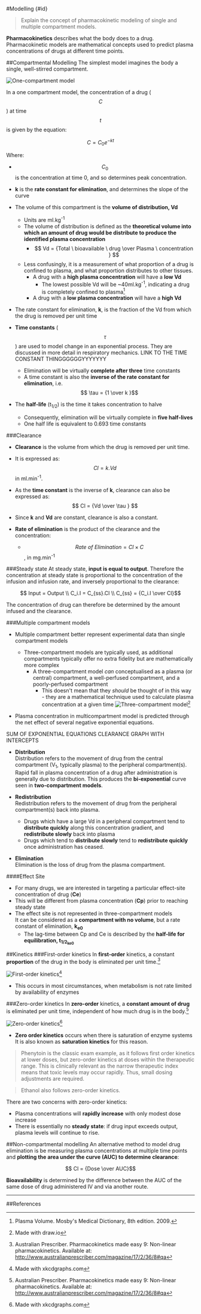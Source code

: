 #Modelling {#id}
>Explain the concept of pharmacokinetic modeling of single and multiple compartment models.

**Pharmacokinetics** describes what the body does to a drug. Pharmacokinetic models are mathematical concepts used to predict plasma concentrations of drugs at different time points.

##Compartmental Modelling
The simplest model imagines the body a single, well-stirred compartment. 

![One-compartment model](http://i.imgur.com/vBX4znL.png)

In a one compartment model, the concentration of a drug ($$C$$) at time $$t$$ is given by the equation:

$$ C = C_0 e^{-kt} $$

Where:
* $$C_0$$ is the concentration at time 0, and so determines peak concentration.
* **k** is the **rate constant for elimination**, and determines the slope of the curve


* The volume of this compartment is the **volume of distribution, Vd**
    * Units are ml.kg<sup>-1</sup> 
    * The volume of distribution is defined as the **theoretical volume into which an amount of drug would be distribute to produce the identified plasma concentration**
        * $$ Vd = {Total \ bioavailable \ drug \over Plasma \ concentration } $$ 
    * Less confusingly, it is a measurement of what proportion of a drug is confined to plasma, and what proportion distributes to other tissues.
        * A drug with a **high plasma concentration** will have a **low Vd**
            * The lowest possible Vd will be ~40ml.kg<sup>-1</sup>, indicating a drug is completely confined to plasma[^2]
        * A drug with a **low plasma concentration** will have a **high Vd**


* The rate constant for elimination, **k**, is the fraction of the Vd from which the drug is removed per unit time


* **Time constants** ($$\tau$$) are used to model change in an exponential process. They are discussed in more detail in respiratory mechanics. LINK TO THE TIME CONSTANT THINGGGGGGYYYYYYY
    * Elimination will be virtually **complete after three** time constants
    * A time constant is also the **inverse of the rate constant for elimination**, i.e. $$ \tau = {1 \over k }$$
* The **half-life** (t<sub>1/2</sub>) is the time it takes concentration to halve
    * Consequently, elimination will be virtually complete in **five half-lives**
    * One half life is equivalent to 0.693 time constants

###Clearance
* **Clearance** is the volume from which the drug is removed per unit time.
* It is expressed as: $$ Cl = k.Vd $$ in ml.min<sup>-1</sup>.
* As the **time constant** is the inverse of **k**, clearance can also be expressed as: $$ Cl = {Vd \over \tau } $$
* Since **k** and **Vd** are constant, clearance is also a constant.

* **Rate of elimination** is the product of the clearance and the concentration:
    * $$ Rate \ of \ Elimination = Cl \times C $$, in mg.min<sup>-1</sup>

###Steady state
At steady state, **input is equal to output**. Therefore the concentration at steady state is proportional to the concentration of the infusion and infusion rate, and inversely proportional to the clearance:  

$$ Input = Output \\ C_i.I = C_{ss}.Cl \\ C_{ss} = {C_i.I \over Cl}$$

The concentration of drug can therefore be determined by the amount infused and the clearance.

###Multiple compartment models
* Multiple compartment better represent experimental data than single compartment models
  * Three-compartment models are typically used, as additional compartments typically offer no extra fidelity but are mathematically more complex
    * A three-compartment model *can* conceptualised as a plasma (or central) compartment, a well-perfused compartment, and a poorly-perfused compartment
      * This doesn't mean that they *should* be thought of in this way - they are a mathematical technique used to calculate plasma concentration at a given time
![Three-compartment model](http://i.imgur.com/jfQ172d.png)[^3]

* Plasma concentration in multicompartment model is predicted through the net effect of several negative exponential equations.

SUM OF EXPONENTIAL EQUATIONS CLEARANCE GRAPH WITH INTERCEPTS

* **Distribution**   
Distribution refers to the movement of drug from the central compartment (V<sub>1</sub>, typically plasma) to the peripheral compartment(s). Rapid fall in plasma concentration of a drug after administration is generally due to distribution. This produces the **bi-exponential** curve seen in **two-compartment models**.


* **Redistribution**  
Redistribution refers to the movement of drug from the peripheral compartment(s) back into plasma.
    * Drugs which have a large Vd in a peripheral compartment tend to **distribute quickly** along this concentration gradient, and **redistribute slowly** back into plasma
    * Drugs which tend to **distribute slowly** tend to **redistribute quickly** once administration has ceased.



* **Elimination**  
Elimination is the loss of drug from the plasma compartment. 

####Effect Site
* For many drugs, we are interested in targeting a particular effect-site concentration of drug (**Ce**)
* This will be different from plasma concentration (**Cp**) prior to reaching steady state
* The effect site is not represented in three-compartment models  
It can be considered as a **compartment with no volume**, but a rate constant of elimination, **k<sub>e0</sub>**
  * The lag-time between Cp and Ce is described by the **half-life for equilibration, t<sub>1/2<sub>ke0</sub>**

##Kinetics
###First-order kinetics
In **first-order** kinetics, a constant **proportion** of the drug in the body is eliminated per unit time.[^5]

![First-order kinetics](http://i.imgur.com/4g4wkD7.png)[^4]

* This occurs in most circumstances, when metabolism is not rate limited by availability of enzymes

###Zero-order kinetics
In **zero-order** kinetics, a **constant amount of drug** is eliminated per unit time, independent of how much drug is in the body.[^5]

![Zero-order kinetics](http://i.imgur.com/NP6STlP.png)[^4]

* **Zero order kinetics** occurs when there is saturation of enzyme systems  
It is also known as **saturation kinetics** for this reason.


> Phenytoin is the classic exam example, as it follows first order kinetics at lower doses, but zero-order kinetics at doses within the therapeutic range. This is clinically relevant as the narrow therapeutic index means that toxic levels may occur rapidly. Thus, small dosing adjustments are required. 

<!-- -->

> Ethanol also follows zero-order kinetics.  


There are two concerns with zero-order kinetics:  
* Plasma concentrations will **rapidly increase** with only modest dose increase
* There is essentially no **steady state**: if drug input exceeds output, plasma levels will continue to rise.

##Non-compartmental modelling
An alternative method to model drug elimination is be measuring plasma concentrations at multiple time points and **plotting the area under the curve (AUC) to determine clearance**:

$$ Cl = {Dose \over AUC}$$

**Bioavailability** is determined by the difference between the AUC of the same dose of drug administered IV and via another route.

---
##References
 [^1]: Peck TE, Hill SA. Pharmacology for Anaesthesia and Intensive Care. 4th Ed. Cambridge University Press. 2014.  
 [^2]: Plasma Volume.  Mosby's Medical Dictionary, 8th edition. 2009.  
 [^3]: Made with draw.io  
 [^4]: Made with xkcdgraphs.com  
 [^5]: Australian Prescriber. Pharmacokinetics made easy 9: Non-linear pharmacokinetics. Available at: http://www.australianprescriber.com/magazine/17/2/36/8#qa